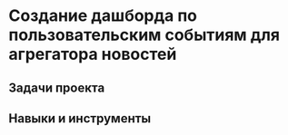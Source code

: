 # Создание дашборда по пользовательским событиям для агрегатора новостей


## Задачи проекта



## Навыки и инструменты





